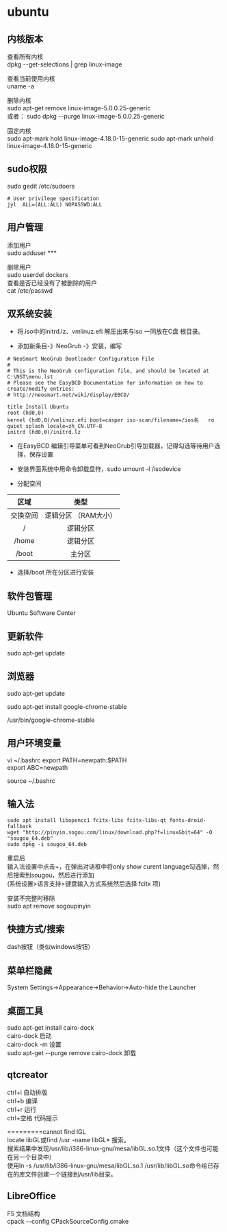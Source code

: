 # ubuntu

## 内核版本

查看所有内核  
dpkg --get-selections | grep linux-image  

查看当前使用内核  
uname -a  

删除内核  
sudo apt-get remove linux-image-5.0.0.25-generic  
或者：
sudo dpkg --purge linux-image-5.0.0.25-generic  

固定内核  
sudo apt-mark hold linux-image-4.18.0-15-generic
sudo apt-mark unhold linux-image-4.18.0-15-generic

## sudo权限

sudo gedit /etc/sudoers  

```
# User privilege specification  
jyl  ALL=(ALL:ALL) NOPASSWD:ALL
```

## 用户管理  

添加用户  
sudo adduser ***  

删除用户  
sudo userdel dockers  
查看是否已经没有了被删除的用户  
cat /etc/passwd  

## 双系统安装

+ 将.iso中的initrd.lz、vmlinuz.efi 解压出来与iso 一同放在C盘 根目录。

+ 添加新条目-》NeoGrub -》安装，编写

```
# NeoSmart NeoGrub Bootloader Configuration File  
#  
# This is the NeoGrub configuration file, and should be located at C:\NST\menu.lst  
# Please see the EasyBCD Documentation for information on how to create/modify entries:  
# http://neosmart.net/wiki/display/EBCD/  
  
title Install Ubuntu
root (hd0,0)
kernel (hd0,0)/vmlinuz.efi boot=casper iso-scan/filename=/ios名   ro quiet splash locale=zh_CN.UTF-8
initrd (hd0,0)/initrd.lz  
```

+ 在EasyBCD 编辑引导菜单可看到NeoGrub引导加载器，记得勾选等待用户选择，保存设置  

+ 安装界面系统中用命令卸载盘符，sudo umount -l /isodevice

+ 分配空间
  
|   区域       |  类型               |  
|   :-:       |  :-:                |
| 交换空间      | 逻辑分区 （RAM大小） |
| /           |  逻辑分区            |  
| /home       |  逻辑分区            |
| /boot       |  主分区              |

+ 选择/boot 所在分区进行安装

## 软件包管理

Ubuntu Software Center

## 更新软件

sudo apt-get update

## 浏览器

sudo apt-get update  

sudo apt-get install google-chrome-stable  

/usr/bin/google-chrome-stable  

## 用户环境变量

vi     ~/.bashrc
export PATH=newpath:$PATH  
export ABC=newpath

source  ~/.bashrc

## 输入法

```
sudo apt install libopencc1 fcitx-libs fcitx-libs-qt fonts-droid-fallback  
wget "http://pinyin.sogou.com/linux/download.php?f=linux&bit=64" -O "sougou_64.deb"
sudo dpkg -i sougou_64.deb  
```

重启后  
输入法设置中点击+，在弹出对话框中将only show curent language勾选掉，然后搜索到sougou，然后进行添加  
(系统设置>语言支持>键盘输入方式系统然后选择 fcitx 项)  

安装不完整时移除  
sudo apt remove sogoupinyin  

## 快捷方式/搜索

dash按钮（类似windows按钮）

## 菜单栏隐藏

System Settings->Appearance->Behavior->Auto-hide the Launcher

## 桌面工具

sudo apt-get install cairo-dock  
cairo-dock                               启动  
cairo-dock -m                            设置  
sudo apt-get --purge remove cairo-dock   卸载  

## qtcreator

ctrl+i      自动排版  
ctrl+b      编译  
ctrl+r      运行  
ctrl+空格   代码提示  

=========cannot find lGL  
locate libGL或find /usr -name libGL* 搜索。  
搜索结果中发现/usr/lib/i386-linux-gnu/mesa/libGL.so.1文件（这个文件也可能在另一个目录中）  
使用ln -s /usr/lib/i386-linux-gnu/mesa/libGL.so.1 /usr/lib/libGL.so命令给已存在的库文件创建一个链接到/usr/lib目录。  

## LibreOffice

F5       文档结构  
cpack --config CPackSourceConfig.cmake  

